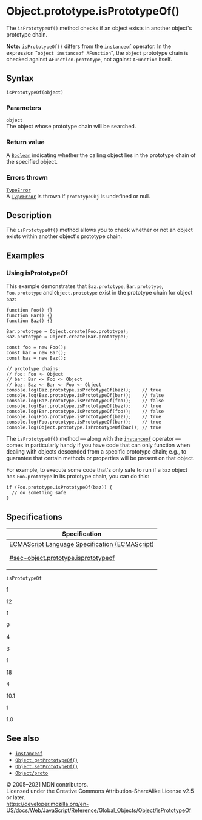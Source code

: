 # Object.prototype.isPrototypeOf()

The `isPrototypeOf()` method checks if an object exists in another object's prototype chain.

**Note:** `isPrototypeOf()` differs from the [`instanceof`](../../operators/instanceof) operator. In the expression "`object instanceof AFunction`", the `object` prototype chain is checked against `AFunction.prototype`, not against `AFunction` itself.

## Syntax

    isPrototypeOf(object)

### Parameters

`object`  
The object whose prototype chain will be searched.

### Return value

A [`Boolean`](../boolean) indicating whether the calling object lies in the prototype chain of the specified object.

### Errors thrown

[`TypeError`](../typeerror)  
A [`TypeError`](../typeerror) is thrown if `prototypeObj` is undefined or null.

## Description

The `isPrototypeOf()` method allows you to check whether or not an object exists within another object's prototype chain.

## Examples

### Using isPrototypeOf

This example demonstrates that `Baz.prototype`, `Bar.prototype`, `Foo.prototype` and `Object.prototype` exist in the prototype chain for object `baz`:

    function Foo() {}
    function Bar() {}
    function Baz() {}

    Bar.prototype = Object.create(Foo.prototype);
    Baz.prototype = Object.create(Bar.prototype);

    const foo = new Foo();
    const bar = new Bar();
    const baz = new Baz();

    // prototype chains:
    // foo: Foo <- Object
    // bar: Bar <- Foo <- Object
    // baz: Baz <- Bar <- Foo <- Object
    console.log(Baz.prototype.isPrototypeOf(baz));    // true
    console.log(Baz.prototype.isPrototypeOf(bar));    // false
    console.log(Baz.prototype.isPrototypeOf(foo));    // false
    console.log(Bar.prototype.isPrototypeOf(baz));    // true
    console.log(Bar.prototype.isPrototypeOf(foo));    // false
    console.log(Foo.prototype.isPrototypeOf(baz));    // true
    console.log(Foo.prototype.isPrototypeOf(bar));    // true
    console.log(Object.prototype.isPrototypeOf(baz)); // true

The `isPrototypeOf()` method — along with the [`instanceof`](../../operators/instanceof) operator — comes in particularly handy if you have code that can only function when dealing with objects descended from a specific prototype chain; e.g., to guarantee that certain methods or properties will be present on that object.

For example, to execute some code that's only safe to run if a `baz` object has `Foo.prototype` in its prototype chain, you can do this:

    if (Foo.prototype.isPrototypeOf(baz)) {
      // do something safe
    }

## Specifications

<table><thead><tr class="header"><th>Specification</th></tr></thead><tbody><tr class="odd"><td><a href="https://tc39.es/ecma262/#sec-object.prototype.isprototypeof">ECMAScript Language Specification (ECMAScript) 
<br/>

<span class="small">#sec-object.prototype.isprototypeof</span></a></td></tr></tbody></table>

`isPrototypeOf`

1

12

1

9

4

3

1

18

4

10.1

1

1.0

## See also

- [`instanceof`](../../operators/instanceof)
- [`Object.getPrototypeOf()`](getprototypeof)
- [`Object.setPrototypeOf()`](setprototypeof)
- [`Object/proto`](proto)

© 2005–2021 MDN contributors.  
Licensed under the Creative Commons Attribution-ShareAlike License v2.5 or later.  
<a href="https://developer.mozilla.org/en-US/docs/Web/JavaScript/Reference/Global_Objects/Object/isPrototypeOf" class="_attribution-link">https://developer.mozilla.org/en-US/docs/Web/JavaScript/Reference/Global_Objects/Object/isPrototypeOf</a>
